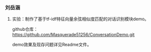 ### 刘岳涵

1. 实验：制作了基于tf-idf特征向量余弦相似度匹配的对话识别模块demo。

   github仓库：https://github.com/Masquerade51256/ConversationDemo.git

   demo效果及现存问题详见Readme文件。

